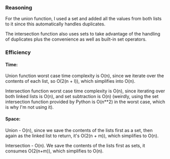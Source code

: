 ### Reasoning
For the union function, I used a set and added all the values from both lists to it since this automatically handles duplicates.

The intersection function also uses sets to take advantage of the handling of duplicates plus the convenience as well as built-in set operators.

### Efficiency
#### Time:
Union function worst case time complexity is O(n), since we iterate over the contents of each list, so O(2(n + l)), which simplifies into O(n).

Intersection function worst case time complexity is O(n), since iterating over both linked lists is O(n), and set subtraction is O(n) (weirdly, using the set intersection function provided by Python is O(n**2) in the worst case, which is why I'm not using it).

#### Space:
Union - O(n), since we save the contents of the lists first as a set, then again as the linked list to return, it's O(2(n + m)), which simplifies to O(n).

Intersection - O(n).  We save the contents of the lists first as sets, it consumes O(2(n+m)), which simplifies to O(n).


